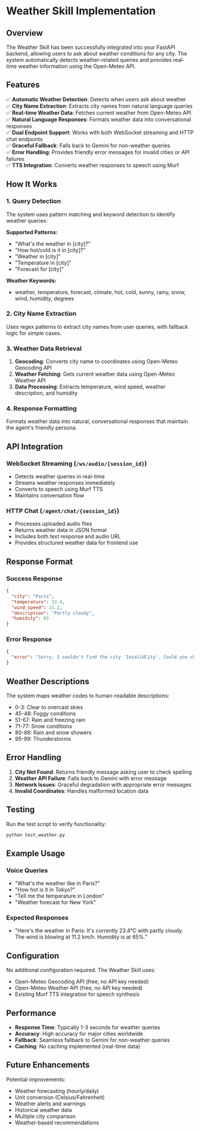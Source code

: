 # Weather Skill Implementation

## Overview

The Weather Skill has been successfully integrated into your FastAPI backend, allowing users to ask about weather conditions for any city. The system automatically detects weather-related queries and provides real-time weather information using the Open-Meteo API.

## Features

✅ **Automatic Weather Detection**: Detects when users ask about weather  
✅ **City Name Extraction**: Extracts city names from natural language queries  
✅ **Real-time Weather Data**: Fetches current weather from Open-Meteo API  
✅ **Natural Language Responses**: Formats weather data into conversational responses  
✅ **Dual Endpoint Support**: Works with both WebSocket streaming and HTTP chat endpoints  
✅ **Graceful Fallback**: Falls back to Gemini for non-weather queries  
✅ **Error Handling**: Provides friendly error messages for invalid cities or API failures  
✅ **TTS Integration**: Converts weather responses to speech using Murf

## How It Works

### 1. Query Detection

The system uses pattern matching and keyword detection to identify weather queries:

**Supported Patterns:**

- "What's the weather in [city]?"
- "How hot/cold is it in [city]?"
- "Weather in [city]"
- "Temperature in [city]"
- "Forecast for [city]"

**Weather Keywords:**

- weather, temperature, forecast, climate, hot, cold, sunny, rainy, snow, wind, humidity, degrees

### 2. City Name Extraction

Uses regex patterns to extract city names from user queries, with fallback logic for simple cases.

### 3. Weather Data Retrieval

1. **Geocoding**: Converts city name to coordinates using Open-Meteo Geocoding API
2. **Weather Fetching**: Gets current weather data using Open-Meteo Weather API
3. **Data Processing**: Extracts temperature, wind speed, weather description, and humidity

### 4. Response Formatting

Formats weather data into natural, conversational responses that maintain the agent's friendly persona.

## API Integration

### WebSocket Streaming (`/ws/audio/{session_id}`)

- Detects weather queries in real-time
- Streams weather responses immediately
- Converts to speech using Murf TTS
- Maintains conversation flow

### HTTP Chat (`/agent/chat/{session_id}`)

- Processes uploaded audio files
- Returns weather data in JSON format
- Includes both text response and audio URL
- Provides structured weather data for frontend use

## Response Format

### Success Response

```json
{
  "city": "Paris",
  "temperature": 23.4,
  "wind_speed": 11.2,
  "description": "Partly cloudy",
  "humidity": 65
}
```

### Error Response

```json
{
  "error": "Sorry, I couldn't find the city 'InvalidCity'. Could you check the spelling or try a different city?"
}
```

## Weather Descriptions

The system maps weather codes to human-readable descriptions:

- 0-3: Clear to overcast skies
- 45-48: Foggy conditions
- 51-67: Rain and freezing rain
- 71-77: Snow conditions
- 80-86: Rain and snow showers
- 95-99: Thunderstorms

## Error Handling

1. **City Not Found**: Returns friendly message asking user to check spelling
2. **Weather API Failure**: Falls back to Gemini with error message
3. **Network Issues**: Graceful degradation with appropriate error messages
4. **Invalid Coordinates**: Handles malformed location data

## Testing

Run the test script to verify functionality:

```bash
python test_weather.py
```

## Example Usage

### Voice Queries

- "What's the weather like in Paris?"
- "How hot is it in Tokyo?"
- "Tell me the temperature in London"
- "Weather forecast for New York"

### Expected Responses

- "Here's the weather in Paris: It's currently 23.4°C with partly cloudy. The wind is blowing at 11.2 km/h. Humidity is at 65%."

## Configuration

No additional configuration required. The Weather Skill uses:

- Open-Meteo Geocoding API (free, no API key needed)
- Open-Meteo Weather API (free, no API key needed)
- Existing Murf TTS integration for speech synthesis

## Performance

- **Response Time**: Typically 1-3 seconds for weather queries
- **Accuracy**: High accuracy for major cities worldwide
- **Fallback**: Seamless fallback to Gemini for non-weather queries
- **Caching**: No caching implemented (real-time data)

## Future Enhancements

Potential improvements:

- Weather forecasting (hourly/daily)
- Unit conversion (Celsius/Fahrenheit)
- Weather alerts and warnings
- Historical weather data
- Multiple city comparison
- Weather-based recommendations
